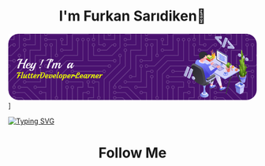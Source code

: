 <h1 align="center">I'm Furkan Sarıdiken👋</h1>

![Header](./github-header-image.png)]

[![Typing SVG](http://readme-typing-svg.herokuapp.com?font=Lobster&size=30&duration=3000&pause=500&color=F7ED0C&width=435&lines=Welcome+to+my+profile!;I'm+an+Engineering+Student;Also+I'm+a+Flutter+Developer)](https://git.io/typing-svg)

<h1 align="center">Follow Me</h1>
